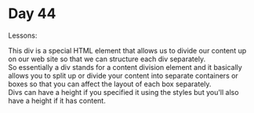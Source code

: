 # Day 44

Lessons: <br>

This div is a special HTML element that allows us to divide our content up on our web site so that we can structure each div separately.<br>
So essentially a div stands for a content division element and it basically allows you to split up or divide your content into separate containers or boxes so that you can affect the layout of each box separately.<br>
Divs can have a height if you specified it using the styles but you'll also have a height if it has content.<br>
